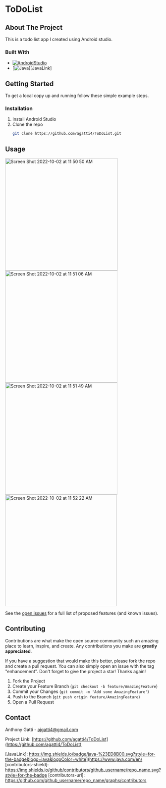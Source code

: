 # ToDoList

<!-- ABOUT THE PROJECT -->
## About The Project
This is a todo list app I created using Android studio.

### Built With

* [![AndroidStudio][AndroidStudio]][AndroidLink]
* [![Java][Java]][JavaLink]

<!-- GETTING STARTED -->
## Getting Started

To get a local copy up and running follow these simple example steps.

### Installation

1. Install Android Studio
2. Clone the repo
   ```sh
   git clone https://github.com/agatti4/ToDoList.git
   ```
   
<!-- USAGE EXAMPLES -->
## Usage
<img width="363" alt="Screen Shot 2022-10-02 at 11 50 50 AM" src="https://user-images.githubusercontent.com/100312747/193464018-82c1989b-88e2-4208-a462-dcd5ec077463.png">
<img width="362" alt="Screen Shot 2022-10-02 at 11 51 06 AM" src="https://user-images.githubusercontent.com/100312747/193464020-d11369e8-3719-47e1-9ad8-cd105875862d.png">
<img width="362" alt="Screen Shot 2022-10-02 at 11 51 49 AM" src="https://user-images.githubusercontent.com/100312747/193464025-db1333ae-f914-438b-b382-d2f81f4c3c8f.png">
<img width="360" alt="Screen Shot 2022-10-02 at 11 52 22 AM" src="https://user-images.githubusercontent.com/100312747/193464030-d1e3f51e-f561-44c2-951b-6bc9099d0c97.png">


See the [open issues](https://github.com/agatti4/ToDoList/issues) for a full list of proposed features (and known issues).

<!-- CONTRIBUTING -->
## Contributing

Contributions are what make the open source community such an amazing place to learn, inspire, and create. Any contributions you make are **greatly appreciated**.

If you have a suggestion that would make this better, please fork the repo and create a pull request. You can also simply open an issue with the tag "enhancement".
Don't forget to give the project a star! Thanks again!

1. Fork the Project
2. Create your Feature Branch (`git checkout -b feature/AmazingFeature`)
3. Commit your Changes (`git commit -m 'Add some AmazingFeature'`)
4. Push to the Branch (`git push origin feature/AmazingFeature`)
5. Open a Pull Request

<!-- CONTACT -->
## Contact

Anthony Gatti - ajgatti4@gmail.com

Project Link: [https://github.com/agatti4/ToDoList](https://github.com/agatti4/ToDoList)

<!-- MARKDOWN LINKS & IMAGES -->
<!-- https://www.markdownguide.org/basic-syntax/#reference-style-links -->
[AndroidStudio]: https://img.shields.io/badge/Android%20Studio-3DDC84.svg?style=for-the-badge&logo=android-studio&logoColor=white
[AndroidLink]: https://developer.android.com/studio
[Java]: https://img.shields.io/badge/java-%23ED8B00.svg?style=for-the-badge&logo=java&logoColor=white
[JavaLink]: https://img.shields.io/badge/java-%23ED8B00.svg?style=for-the-badge&logo=java&logoColor=white](https://www.java.com/en/
[contributors-shield]: https://img.shields.io/github/contributors/github_username/repo_name.svg?style=for-the-badge
[contributors-url]: https://github.com/github_username/repo_name/graphs/contributors
